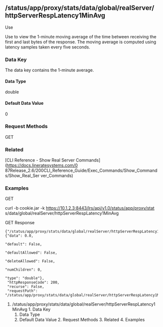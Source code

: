 ## /status/app/proxy/stats/data/global/realServer/httpServerRespLatency1MinAvg

Use

Use to view the 1-minute moving average of the time between receiving the
first and last bytes of the response. The moving average is computed using
latency samples taken every five seconds.

### Data Key

The data key contains the 1-minute average.

#### Data Type

double

#### Default Data Value

0

### Request Methods

GET

### Related

[CLI Reference - Show Real Server Commands](https://docs.lineratesystems.com/0
87Release_2.6/200CLI_Reference_Guide/Exec_Commands/Show_Commands/Show_Real_Ser
ver_Commands)

### Examples

GET

curl -b cookie.jar -k https://10.1.2.3:8443/lrs/api/v1.0/status/app/proxy/stat
s/data/global/realServer/httpServerRespLatency1MinAvg

GET Response

    
    
    {"/status/app/proxy/stats/data/global/realServer/httpServerRespLatency1MinAvg": {"data": 0.0,
                                                                                      "default": False,
                                                                                      "defaultAllowed": False,
                                                                                      "deleteAllowed": False,
                                                                                      "numChildren": 0,
                                                                                      "type": "double"},
     "httpResponseCode": 200,
     "recurse": False,
     "requestPath": "/status/app/proxy/stats/data/global/realServer/httpServerRespLatency1MinAvg"}
    

  1. /status/app/proxy/stats/data/global/realServer/httpServerRespLatency1MinAvg
    1. Data Key
      1. Data Type
      2. Default Data Value
    2. Request Methods
    3. Related
    4. Examples

